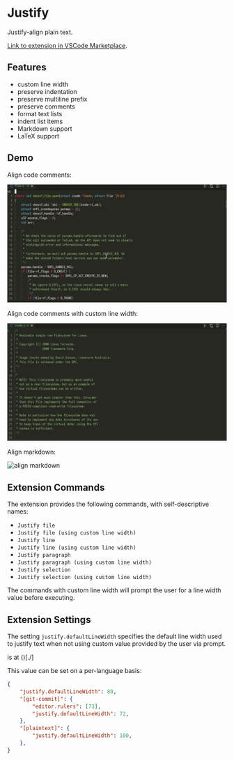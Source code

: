 # Justify

Justify-align plain text.

[Link to extension in VSCode Marketplace](https://marketplace.visualstudio.com/items?itemName=magiccoder.justify).

## Features

- custom line width
- preserve indentation
- preserve multiline prefix
- preserve comments
- format text lists
- indent list items
- Markdown support
- LaTeX support

## Demo

Align code comments:

![align code comments](./assets//demo/demo_code_comments.gif)

Align code comments with custom line width:

![align code comments with custom line width](./assets//demo/demo_code_comments_custom_linewidth.gif)

Align markdown:

![align markdown](./assets//demo/demo_markdown.gif)

## Extension Commands

The extension provides the following commands, with self-descriptive names:

- `Justify file`
- `Justify file (using custom line width)`
- `Justify line`
- `Justify line (using custom line width)`
- `Justify paragraph`
- `Justify paragraph (using custom line width)`
- `Justify selection`
- `Justify selection (using custom line width)`

The commands with custom line width will prompt the user for a line width  value
before executing.

## Extension Settings

The setting `justify.defaultLineWidth` specifies the default line width used  to
justify text when not using custom value provided by the user via prompt.

is at ()[./]

This value can be set on a per-language basis:

```json
{
    "justify.defaultLineWidth": 80,
    "[git-commit]": {
        "editor.rulers": [73],
        "justify.defaultLineWidth": 72,
    },
    "[plaintext]": {
        "justify.defaultLineWidth": 100,
    },
}
```
